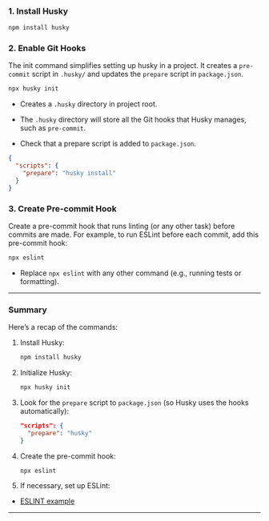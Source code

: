 ### 1. **Install Husky**

```bash
npm install husky
```

### 2. **Enable Git Hooks**

The init command simplifies setting up husky in a project. It creates a `pre-commit` script in `.husky/` and updates the `prepare` script in `package.json`.

```bash
npx husky init
```

- Creates a `.husky` directory in project root.
- The `.husky` directory will store all the Git hooks that Husky manages, such as `pre-commit`.

- Check that a prepare script is added to `package.json`.

```json
{
  "scripts": {
    "prepare": "husky install"
  }
}
```

### 3. **Create Pre-commit Hook**

Create a pre-commit hook that runs linting (or any other task) before commits are made. For example, to run ESLint before each commit, add this pre-commit hook:

```bash
npx eslint
```

- Replace `npx eslint` with any other command (e.g., running tests or formatting).

---

### Summary

Here’s a recap of the commands:

1. Install Husky:

   ```bash
   npm install husky
   ```

2. Initialize Husky:

   ```bash
   npx husky init
   ```

3. Look for the `prepare` script to `package.json` (so Husky uses the hooks automatically):

   ```json
   "scripts": {
     "prepare": "husky"
   }
   ```

4. Create the pre-commit hook:

   ```bash
   npx eslint
   ```

5. If necessary, set up ESLint:
- [ESLINT example](https://github.com/yosmelchiang/eslint-example)


---
